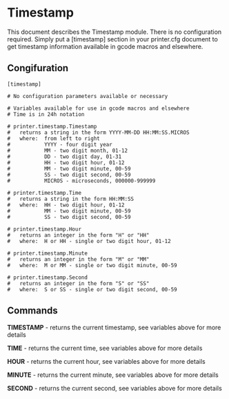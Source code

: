 # Timestamp

This document describes the Timestamp module.  There is no configuration required.  Simply put a [timestamp] section in your printer.cfg document to get timestamp information available in gcode macros and elsewhere.

## Congifuration

    [timestamp]

    # No configuration parameters available or necessary

    # Variables available for use in gcode macros and elsewhere
    # Time is in 24h notation

    # printer.timestamp.Timestamp
    #   returns a string in the form YYYY-MM-DD HH:MM:SS.MICROS
    #   where:  from left to right
    #           YYYY - four digit year
    #           MM - two digit month, 01-12
    #           DD - two digit day, 01-31
    #           HH - two digit hour, 01-12
    #           MM - two digit minute, 00-59
    #           SS - two digit second, 00-59
    #           MICROS - microseconds, 000000-999999

    # printer.timestamp.Time
    #   returns a string in the form HH:MM:SS
    #   where:  HH - two digit hour, 01-12
    #           MM - two digit minute, 00-59
    #           SS - two digit second, 00-59

    # printer.timestamp.Hour
    #   returns an integer in the form "H" or "HH"
    #   where:  H or HH - single or two digit hour, 01-12

    # printer.timestamp.Minute
    #   returns an integer in the form "M" or "MM"
    #   where:  M or MM - single or two digit minute, 00-59

    # printer.timestamp.Second
    #   returns an integer in the form "S" or "SS"
    #   where:  S or SS - single or two digit second, 00-59

## Commands
**TIMESTAMP** - returns the current timestamp, see variables above for more details

**TIME** - returns the current time, see variables above for more details

**HOUR** - returns the current hour, see variables above for more details

**MINUTE** - returns the current minute, see variables above for more details

**SECOND** - returns the current second, see variables above for more details
